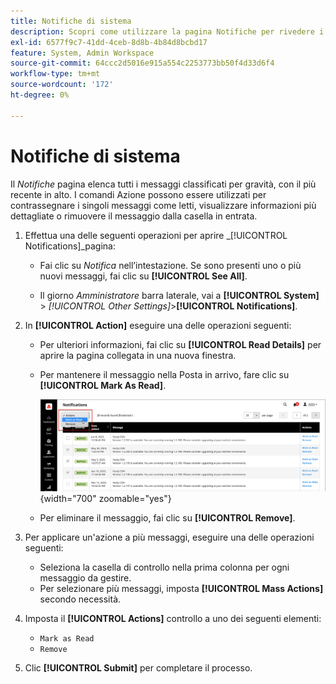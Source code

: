 ```yaml
---
title: Notifiche di sistema
description: Scopri come utilizzare la pagina Notifiche per rivedere i messaggi relativi alle operazioni di sistema.
exl-id: 6577f9c7-41dd-4ceb-8d8b-4b84d8bcbd17
feature: System, Admin Workspace
source-git-commit: 64ccc2d5016e915a554c2253773bb50f4d33d6f4
workflow-type: tm+mt
source-wordcount: '172'
ht-degree: 0%

---
```


# Notifiche di sistema

Il _Notifiche_ pagina elenca tutti i messaggi classificati per gravità, con il più recente in alto. I comandi Azione possono essere utilizzati per contrassegnare i singoli messaggi come letti, visualizzare informazioni più dettagliate o rimuovere il messaggio dalla casella in entrata.

1. Effettua una delle seguenti operazioni per aprire _[!UICONTROL Notifications]_pagina:

   - Fai clic su _Notifica_ nell’intestazione. Se sono presenti uno o più nuovi messaggi, fai clic su **[!UICONTROL See All]**.

   - Il giorno _Amministratore_ barra laterale, vai a **[!UICONTROL System]** > _[!UICONTROL Other Settings]_>**[!UICONTROL Notifications]**.

1. In **[!UICONTROL Action]** eseguire una delle operazioni seguenti:

   - Per ulteriori informazioni, fai clic su **[!UICONTROL Read Details]** per aprire la pagina collegata in una nuova finestra.

   - Per mantenere il messaggio nella Posta in arrivo, fare clic su **[!UICONTROL Mark As Read]**.

     ![Amministratore - notifiche](./assets/admin-notifications-mark-as-read.png){width="700" zoomable="yes"}

   - Per eliminare il messaggio, fai clic su **[!UICONTROL Remove]**.

1. Per applicare un&#39;azione a più messaggi, eseguire una delle operazioni seguenti:

   - Seleziona la casella di controllo nella prima colonna per ogni messaggio da gestire.
   - Per selezionare più messaggi, imposta **[!UICONTROL Mass Actions]** secondo necessità.

1. Imposta il **[!UICONTROL Actions]** controllo a uno dei seguenti elementi:

   - `Mark as Read`
   - `Remove`

1. Clic **[!UICONTROL Submit]** per completare il processo.
